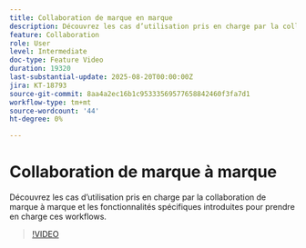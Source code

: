 ```yaml
---
title: Collaboration de marque en marque
description: Découvrez les cas d’utilisation pris en charge par la collaboration de marque à marque et les fonctionnalités spécifiques introduites pour prendre en charge ces workflows.
feature: Collaboration
role: User
level: Intermediate
doc-type: Feature Video
duration: 19320
last-substantial-update: 2025-08-20T00:00:00Z
jira: KT-18793
source-git-commit: 8aa4a2ec16b1c95333569577658842460f3fa7d1
workflow-type: tm+mt
source-wordcount: '44'
ht-degree: 0%

---
```



# Collaboration de marque à marque

Découvrez les cas d’utilisation pris en charge par la collaboration de marque à marque et les fonctionnalités spécifiques introduites pour prendre en charge ces workflows.

>[!VIDEO](https://video.tv.adobe.com/v/3470936/?learn=on&enablevpops)
